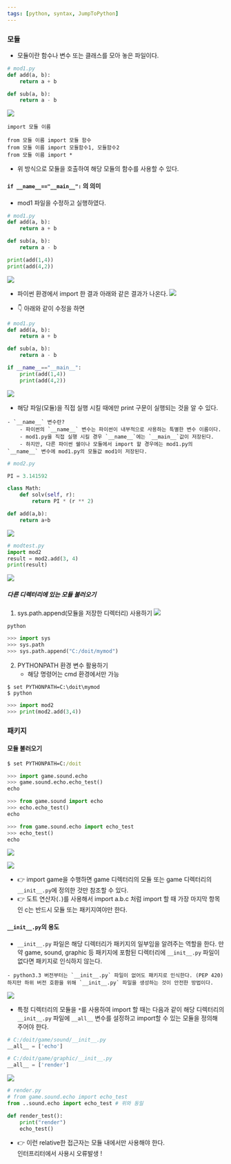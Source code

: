 ```yaml
---
tags: [python, syntax, JumpToPython]
---
```



### 모듈
- 모듈이란 함수나 변수 또는 클래스를 모아 놓은 파일이다. 

```python
# mod1.py
def add(a, b):
	return a + b

def sub(a, b):
	return a - b
```

![](assets/Jump%20to%20Python-4.png)

```plain
import 모듈 이름

from 모듈 이름 import 모듈 함수
from 모듈 이름 import 모듈함수1, 모듈함수2
from 모듈 이름 import *
```

- 위 방식으로 모듈을 호출하여 해당 모듈의 함수를 사용할 수 있다.

#### `if __name__=="__main__":` 의 의미
- mod1 파일을 수정하고 실행하였다.
```python
# mod1.py
def add(a, b):
	return a + b

def sub(a, b):
	return a - b

print(add(1,4))
print(add(4,2))
```
![](assets/Jump%20to%20Python-5.png)

- 파이썬 환경에서 import 한 결과 아래와 같은 결과가 나온다. 
![](assets/Jump%20to%20Python-6.png)

- 👇 아래와 같이 수정을 하면
```python
# mod1.py
def add(a, b):
	return a + b

def sub(a, b):
	return a - b

if __name__=="__main__":
	print(add(1,4))
	print(add(4,2))
```

![](assets/Jump%20to%20Python-7.png)

- 해당 파일(모듈)을 직접 실행 시킬 때에만 print 구문이 실행되는 것을 알 수 있다. 

```ad-tip
- `__name__` 변수란?
	- 파이썬의 `__name__` 변수는 파이썬이 내부적으로 사용하는 특별한 변수 이름이다.
	- mod1.py을 직접 실행 시킬 경우 `__name__`에는 `__main__`값이 저장된다.
	- 하지만, 다른 파이썬 쉘이나 모듈에서 import 할 경우에는 mod1.py의 `__name__` 변수에 mod1.py의 모듈값 mod1이 저장된다.
```

```python
# mod2.py

PI = 3.141592

class Math:
	def solv(self, r):
		return PI * (r ** 2)

def add(a,b):
	return a+b
```

![](assets/Jump%20to%20Python-8.png)

```python
# modtest.py
import mod2
result = mod2.add(3, 4)
print(result)
```

![](assets/Jump%20to%20Python-9.png)

##### 다른 디렉터리에 있는 모듈 불러오기
1. sys.path.append(모듈을 저장한 디렉터리) 사용하기
![](assets/Jump%20to%20Python-10.png)
```shell
python
```

```python
>>> import sys
>>> sys.path
>>> sys.path.append("C:/doit/mymod")
```

2. PYTHONPATH 환경 변수 활용하기
	- 해당 명령어는 cmd 환경에서만 가능
```shell
$ set PYTHONPATH=C:\doit\mymod
$ python
```

```python
>>> import mod2
>>> print(mod2.add(3,4))
```

### 패키지
#### 모듈 불러오기

```cmd
$ set PYTHONPATH=C:/doit
```

```python
>>> import game.sound.echo
>>> game.sound.echo.echo_test()
echo
```

```python
>>> from game.sound import echo
>>> echo.echo_test()
echo
```

```python
>>> from game.sound.echo import echo_test
>>> echo_test()
echo
```

![](assets/Jump%20to%20Python-11.png)

![](assets/Jump%20to%20Python-12.png)

- 👉 import game을 수행하면 game 디렉터리의 모듈 또는 game 디렉터리의 `__init__.py`에 정의한 것만 참조할 수 있다. 
- 👉 도트 연산자(`.`)를 사용해서 import a.b.c 처럼 import 할 때 가장 마지막 항목인 c는 반드시 모듈 또는 패키지여야만 한다.

#### `__init__.py`의 용도
- `__init__.py` 파일은 해당 디렉터리가 패키지의 일부임을 알려주는 역할을 한다. 만약 game, sound, graphic 등 패키지에 포함된 디렉터리에 `__init__.py` 파일이 없다면 패키지로 인식하지 않는다. 

```ad-tip
- python3.3 버전부터는 `__init__.py` 파일이 없어도 패키지로 인식한다. (PEP 420) 하지만 하위 버전 호환을 위해 `__init__.py` 파일을 생성하는 것이 안전한 방법이다.
```

![](assets/Jump%20to%20Python-13.png)

- 특정 디렉터리의 모듈을 `*`를 사용하여 import 할 때는 다음과 같이 해당 디렉터리의  `__init__.py` 파일에 `__all__` 변수를 설정하고 import할 수 있는 모듈을 정의해 주어야 한다.
```python
# C:/doit/game/sound/__init__.py
__all__ = ['echo']

# C:/doit/game/graphic/__init__.py
__all__ = ['render']
```

![](assets/Jump%20to%20Python-14.png)

```python
# render.py
# from game.sound.echo import echo_test
from ..sound.echo import echo_test # 위와 동일

def render_test():
	print("render")
	echo_test()
```
- 👉 이런 relative한 접근자는 모듈 내에서만 사용해야 한다. <br>인터프리터에서 사용시 오류발생 !